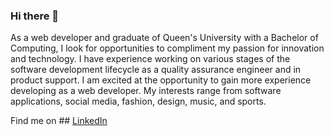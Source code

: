 ### Hi there 👋

As a web developer and graduate of Queen's University with a Bachelor of Computing, I look for opportunities to compliment my passion for innovation and technology. I have experience working on various stages of the software development lifecycle as a quality assurance engineer and in product support. I am excited at the opportunity to gain more experience developing as a web developer. My interests range from software applications, social media, fashion, design, music, and sports.

Find me on ## [LinkedIn](https://www.linkedin.com/in/juliadimonte/)
